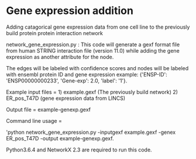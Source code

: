 # Gene expression addition
Adding catagorical gene expression data from one cell line to the previously build protein protein interaction network


network_gene_expression.py : This code will generate a gexf format file from human STRING interaction file (version 11.0) while adding the gene expression as another attribute for the node.

The edges will be labeled with confidence scores and nodes will be labeled with ensembl protein ID and gene expression example: 
{'ENSP-ID': 'ENSP00000000233', 'Gene-exp': 2.0, 'label': '1'}.

Example input files = 1) example.gexf (The previously build network) 2) ER_pos_T47D (gene expression data from LINCS)

Output file = example-genexp.gexf

Command line usage = 

'python network_gene_expression.py -inputgexf example.gexf -genex ER_pos_T47D -output example-genexp.gexf. 

Python3.6.4 and NetworkX 2.3 are required to run this code.


